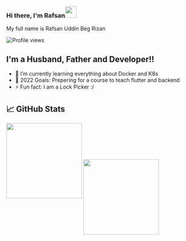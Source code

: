 ### Hi there, I'm Rafsan<img src="https://i.imgur.com/GNz3qCl.gif" width="30px">

My full name is Rafsan Uddin Beg Rizan

![Profile views](https://gpvc.arturio.dev/rafsan)

## I'm a Husband, Father and Developer!!

- 🌱 I’m currently learning everything about Docker and K8s
- 🥅 2022 Goals: Prepering for a course to teach flutter and backend
- ⚡ Fun fact: I am a Lock Picker :/ 

<!-- ## ⚙️ Technologies & Tools -->

## &#x1f4c8; GitHub Stats

<img height="200" src="https://github-readme-stats.vercel.app/api?username=RizanPSTU&count_private=true" />

<img align="center" height="200" src="https://github-profile-trophy.vercel.app/?username=RizanPSTU&count_private=true"/>
